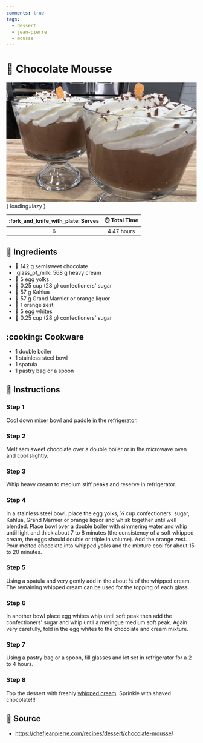```yaml
---
comments: true
tags:
  - dessert
  - jean-pierre
  - mousse
---
```

# :chocolate_bar: Chocolate Mousse

![Chocolate Mousse](../assets/images/chocolate-mousse.jpg){ loading=lazy }

| :fork_and_knife_with_plate: Serves | :timer_clock: Total Time |
|:----------------------------------:|:-----------------------: |
| 6 | 4.47 hours |

## :salt: Ingredients

- :chocolate_bar: 142 g semisweet chocolate
- :glass_of_milk: 568 g heavy cream
- :egg: 5 egg yolks
- :candy: 0.25 cup (28 g) confectioners' sugar
- :tumbler_glass: 57 g Kahlua
- :tumbler_glass: 57 g Grand Marnier or orange liquor
- :lemon: 1 orange zest
- :egg: 5 egg whites
- :candy: 0.25 cup (28 g) confectioners' sugar

## :cooking: Cookware

- 1 double boiler
- 1 stainless steel bowl
- 1 spatula
- 1 pastry bag or a spoon

## :pencil: Instructions

### Step 1

Cool down mixer bowl and paddle in the refrigerator.

### Step 2

Melt semisweet chocolate over a double boiler or in the microwave oven and cool slightly.

### Step 3

Whip heavy cream to medium stiff peaks and reserve in refrigerator.

### Step 4

In a stainless steel bowl, place the egg yolks, ¼ cup confectioners' sugar, Kahlua, Grand Marnier or orange liquor and
whisk together until well blended. Place bowl over a double boiler with simmering water and whip until light and thick
about 7 to 8 minutes (the consistency of a soft whipped cream, the eggs should double or triple in volume). Add the
orange zest. Pour melted chocolate into whipped yolks and the mixture cool for about 15 to 20 minutes.

### Step 5

Using a spatula and very gently add in the about ¾ of the whipped cream. The remaining whipped cream can be used for
the topping of each glass.

### Step 6

In another bowl place egg whites whip until soft peak then add the confectioners' sugar and whip until a meringue medium
soft peak. Again very carefully, fold in the egg whites to the chocolate and cream mixture.

### Step 7

Using a pastry bag or a spoon, fill glasses and let set in refrigerator for a 2 to 4 hours.

### Step 8

Top the dessert with freshly [whipped cream][1]. Sprinkle with shaved chocolate!!!

## :link: Source

- <https://chefjeanpierre.com/recipes/dessert/chocolate-mousse/>

[1]: <../ingredients/sweetened-whipped-cream.md>
